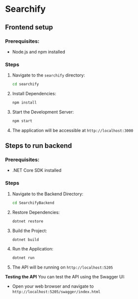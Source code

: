 # Searchify

## Frontend setup
### Prerequisites:
- Node.js and npm installed

### Steps
 1. Navigate to the `searchify` directory: 
	  ```bash
	  cd searchify
	  ```
	  
 2.  Install Dependencies:
		```bash
		npm install
	 ```
3.  Start the Development Server:
	```bash
	npm start
	```
4.  The application will be accessible at  `http://localhost:3000`
 
## Steps to run backend
### Prerequisites:
- .NET Core SDK installed

### Steps
1. Navigate to the Backend Directory:
	```bash
	cd SearchifyBackend
	```
2. Restore Dependencies:
	```bash
	dotnet restore
	```
3. Build the Project:
	```bash
	dotnet build
	```
4. Run the Application:
	```bash
	dotnet run
	```
5. The API will be running on `http://localhost:5205`

**Testing the API**
You can test the API using the Swagger UI:

-   Open your web browser and navigate to `http://localhost:5205/swagger/index.html`


